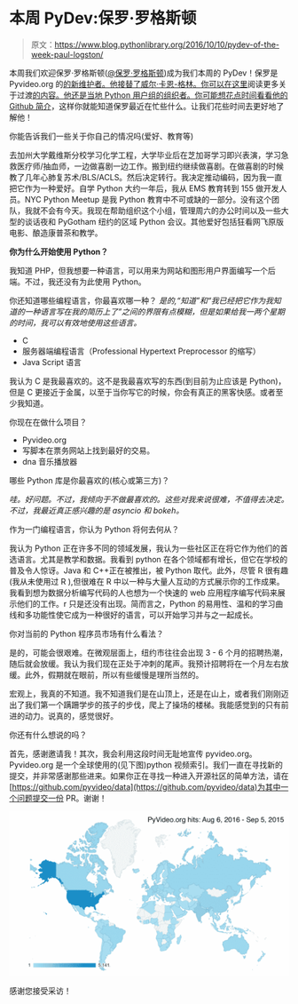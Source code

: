 # 本周 PyDev:保罗·罗格斯顿

> 原文：<https://www.blog.pythonlibrary.org/2016/10/10/pydev-of-the-week-paul-logston/>

本周我们欢迎保罗·罗格斯顿([@保罗·罗格斯顿](https://twitter.com/paullogston))成为我们本周的 PyDev！保罗是 Pyvideo.org 的[的新维护者。他接替了威尔·卡恩-格林。你可以在这里](http://pyvideo.org/)阅读更多关于过渡[的内容。他还是当地 Python 用户组的组织者。你可能想花点时间看看他的 Github 简介](http://bluesock.org/~willkg/blog/pyvideo/status_20160316.html)，这样你就能知道保罗最近在忙些什么。让我们花些时间去更好地了解他！

你能告诉我们一些关于你自己的情况吗(爱好、教育等)

去加州大学戴维斯分校学习化学工程，大学毕业后在芝加哥学习即兴表演，学习急救医疗师/抽血师，一边做喜剧一边工作。搬到纽约继续做喜剧。在做喜剧的时候教了几年心肺复苏术/BLS/ACLS。然后决定转行。我决定推动编码，因为我一直把它作为一种爱好。自学 Python 大约一年后，我从 EMS 教育转到 155 做开发人员。NYC Python Meetup 是我 Python 教育中不可或缺的一部分。没有这个团队，我就不会有今天。我现在帮助组织这个小组，管理周六的办公时间以及一些大型的谈话夜和 PyGotham 纽约的区域 Python 会议。其他爱好包括狂看网飞原版电影、酿造康普茶和教学。

**你为什么开始使用 Python？**

我知道 PHP，但我想要一种语言，可以用来为网站和图形用户界面编写一个后端。不过，我还没有为此使用 Python。

你还知道哪些编程语言，你最喜欢哪一种？
 *是的,“知道”和“我已经把它作为我知道的一种语言写在我的简历上了”之间的界限有点模糊，但是如果给我一两个星期的时间，我可以有效地使用这些语言。*

*   C
*   服务器端编程语言（Professional Hypertext Preprocessor 的缩写）
*   Java Script 语言

我认为 C 是我最喜欢的。这不是我最喜欢写的东西(到目前为止应该是 Python)，但是 C 更接近于金属，以至于当你写它的时候，你会有真正的黑客快感。或者至少我知道。

你现在在做什么项目？

*   Pyvideo.org
*   写脚本在票务网站上找到最好的交易。
*   dna 音乐播放器

哪些 Python 库是你最喜欢的(核心或第三方)？

*哇。好问题。不过，我倾向于不做最喜欢的。这些对我来说很难，不值得去决定。不过，我最近真正感兴趣的是 asyncio 和 bokeh。*

作为一门编程语言，你认为 Python 将何去何从？

我认为 Python 正在许多不同的领域发展，我认为一些社区正在将它作为他们的首选语言。尤其是教学和数据。我看到 python 在各个领域都有增长，但它在学校的普及令人惊讶。Java 和 C++正在被推出，被 Python 取代。此外，尽管 R 很有趣(我从未使用过 R ),但很难在 R 中以一种与大量人互动的方式展示你的工作成果。我看到想为数据分析编写代码的人也想为一个快速的 web 应用程序编写代码来展示他们的工作。r 只是还没有出现。简而言之，Python 的易用性、温和的学习曲线和多功能性使它成为一种很好的语言，可以开始学习并与之一起成长。

你对当前的 Python 程序员市场有什么看法？

是的，可能会很艰难。在微观层面上，纽约市往往会出现 3 - 6 个月的招聘热潮，随后就会放缓。我认为我们现在正处于冲刺的尾声。我预计招聘将在一个月左右放缓。此外，假期就在眼前，所以有些缓慢是理所当然的。

宏观上，我真的不知道。我不知道我们是在山顶上，还是在山上，或者我们刚刚迈出了我们第一个蹒跚学步的孩子的步伐，爬上了操场的楼梯。我能感觉到的只有前进的动力。说真的，感觉很好。

你还有什么想说的吗？

首先，感谢邀请我！其次，我会利用这段时间无耻地宣传 pyvideo.org。Pyvideo.org 是一个全球使用的(见下图)python 视频索引。我们一直在寻找新的提交，并非常感谢那些进来。如果你正在寻找一种进入开源社区的简单方法，请在[https://github.com/pyvideo/data](https://github.com/pyvideo/data)为其中一个问题提交一份 PR。谢谢！

![pyvideo](img/e91313ae84cc17fd67ef2da5f24d1e70.png)

感谢您接受采访！